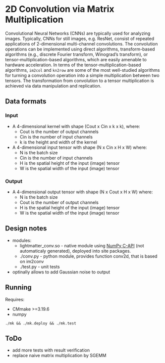 # 2D Convolution via Matrix Multiplication

Convolutional Neural Networks (CNNs) are typically used for analyzing images. Typically, CNNs for still images,
e.g. ResNet, consist of repeated applications of 2-dimensional multi-channel convolutions. The convolution
operations can be implemented using direct algorithms, transform-based algorithms (e.g., discrete Fourier
transform, Winograd’s transform), or tensor-multiplication-based algorithms, which are easily amenable to
hardware acceleration. In terms of the tensor-multiplication-based algorithms, `im2col` and `kn2row` are some of the most
well-studied algorithms for turning a convolution operation into a simple multiplication between two tensors.
The transformation from convolution to a tensor multiplication is achieved via data manipulation and replication.

## Data formats
### Input
- A 4-dimensional kernel with shape (Cout x Cin x k x k), where:
  - Cout is the number of output channels
  - Cin is the number of input channels
  - k is the height and width of the kernel
- A 4-dimensional input tensor with shape (N x Cin x H x W) where:
  - N is the batch size
  - Cin is the number of input channels
  - H is the spatial height of the input (image) tensor
  - W is the spatial width of the input (image) tensor
### Output
- A 4-dimensional output tensor with shape (N x Cout x H x W) where:
  - N is the batch size
  - Cout is the number of output channels
  - H is the spatial height of the input (image) tensor
  - W is the spatial width of the input (image) tensor

## Design notes
- modules:
  - lightmatter_conv.so - native module using [NumPy C-API](https://numpy.org/doc/stable/reference/c-api/index.html) (not automaticaly generated), deployed into site packages.
  - ./conv.py - python module, provides function conv2d, that is based on im2conv
  - ./test.py - unit tests
- optinally allows to add Gaussian noise to output

## Running
Requires:
- CMmake >=3.19.6
- numpy
```
./mk && ./mk.deploy && ./mk.test
```
## ToDo
- add more tests with result verification
- replace naive matrix multiplication by SGEMM

